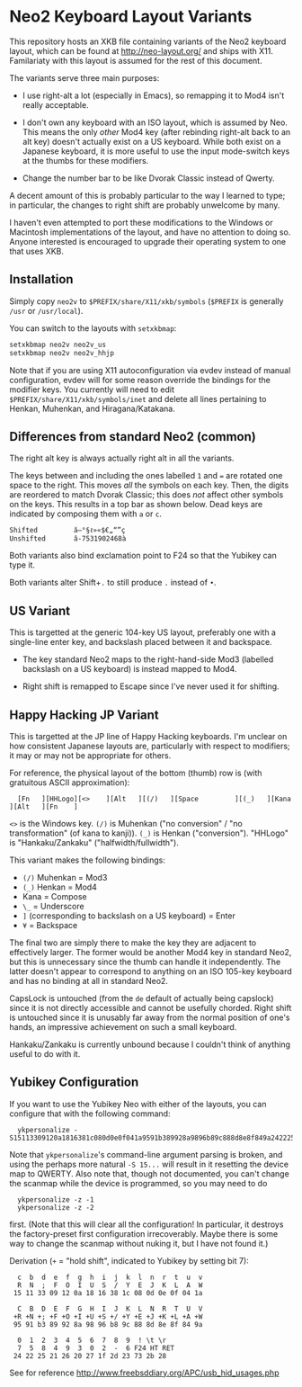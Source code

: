 Neo2 Keyboard Layout Variants
=============================

This repository  hosts an  XKB file  containing variants  of the  Neo2 keyboard
layout,  which can  be  found  at http://neo-layout.org/  and  ships with  X11.
Familariaty with this layout is assumed for the rest of this document.

The variants serve three main purposes:

- I use right-alt  a lot (especially in  Emacs), so remapping it  to Mod4 isn't
  really acceptable.

- I don't own  any keyboard with an  ISO layout, which is assumed  by Neo. This
  means the  only _other_ Mod4  key (after rebinding  right-alt back to  an alt
  key) doesn't actually exist on a US  keyboard. While both exist on a Japanese
  keyboard, it is more  useful to use the input mode-switch  keys at the thumbs
  for these modifiers.

- Change the number bar to be like Dvorak Classic instead of Qwerty.

A decent amount of this is probably particular to the way I learned to type; in
particular, the changes to right shift are probably unwelcome by many.

I  haven't  even attempted  to  port  these  modifications  to the  Windows  or
Macintosh implementations  of the layout,  and have  no attention to  doing so.
Anyone interested is  encouraged to upgrade their operating system  to one that
uses XKB.

Installation
------------

Simply copy `neo2v` to  `$PREFIX/share/X11/xkb/symbols` (`$PREFIX` is generally
`/usr` or `/usr/local`).

You can switch to the layouts with `setxkbmap`:
```sh
setxkbmap neo2v neo2v_us
setxkbmap neo2v neo2v_hhjp
```

Note that if you are using X11 autoconfiguration via evdev instead of manual
configuration, evdev will for some reason override the bindings for the
modifier keys. You currently will need to edit
`$PREFIX/share/X11/xkb/symbols/inet` and delete all lines pertaining to
Henkan, Muhenkan, and Hiragana/Katakana.

Differences from standard Neo2 (common)
---------------------------------------

The right alt key is always actually right alt in all the variants.

The keys between  and including the ones  labelled `1` and `=`  are rotated one
space to the right. This moves _all_  the symbols on each key. Then, the digits
are reordered to match Dvorak Classic;  this does _not_ affect other symbols on
the keys. This results in a top bar  as shown below. Dead keys are indicated by
composing them with `a` or `c`.

```
Shifted         ǎ—°§ℓ»«$€„“”ç
Unshifted       â-7531902468à
```

Both variants also bind exclamation point to F24 so that the Yubikey can type
it.

Both variants alter Shift+`.` to still produce `.` instead of `•`.

US Variant
----------

This  is targetted  at the  generic 104-key  US layout,  preferably one  with a
single-line enter key, and backslash placed between it and backspace.

- The key standard Neo2 maps to the right-hand-side Mod3 (labelled backslash on
  a US keyboard) is instead mapped to Mod4.

- Right shift is remapped to Escape since I've never used it for shifting.

Happy Hacking JP Variant
------------------------

This is targetted at the JP line of Happy Hacking keyboards. I'm unclear on how
consistent Japanese layouts are, particularly with respect to modifiers; it may
or may not be appropriate for others.

For  reference,  the  physical  layout  of the  bottom  (thumb)  row  is  (with
gratuitous ASCII approximation):
```
  [Fn   ][HHLogo][<>    ][Alt   ][(/)   ][Space         ][(_)   ][Kana  ][Alt   ][Fn    ]
```

`<>`  is   the  Windows  key.  `(/)`   is  Muhenkan  ("no  conversion"   /  "no
transformation" (of kana  to kanji)). `(_)` is  Henkan ("conversion"). "HHLogo"
is "Hankaku/Zankaku" ("halfwidth/fullwidth").

This variant makes the following bindings:

- `(/)` Muhenkan = Mod3
- `(_)` Henkan = Mod4
- Kana = Compose
- `\_` = Underscore
- `]` (corresponding to backslash on a US keyboard) = Enter
- `¥` = Backspace

The final two are simply there to make the key they are adjacent to effectively
larger. The  former would  be another Mod4  key in standard  Neo2, but  this is
unnecessary since  the thumb  can handle it  independently. The  latter doesn't
appear to correspond to anything on an  ISO 105-key keyboard and has no binding
at all in standard Neo2.

CapsLock is untouched (from the `de`  default of actually being capslock) since
it is  not directly accessible and  cannot be usefully chorded.  Right shift is
untouched  since it  is unusably  far away  from the  normal position  of one's
hands, an impressive achievement on such a small keyboard.

Hankaku/Zankaku  is currently  unbound  because I  couldn't  think of  anything
useful to do with it.

Yubikey Configuration
---------------------

If you want to use the Yubikey Neo with either of the layouts, you can
configure that with the following command:

```
  ykpersonalize -S15113309120a1816381c080d0e0f041a9591b389928a9896b89c888d8e8f849a242225212620271f2d23732b28
```

Note that `ykpersonalize`'s command-line argument parsing is broken, and using
the perhaps more natural `-S 15...` will result in it resetting the device map
to QWERTY. Also note that, though not documented, you can't change the scanmap
while the device is programmed, so you may need to do
```
  ykpersonalize -z -1
  ykpersonalize -z -2
```

first. (Note that this will clear all the configuration! In particular, it
destroys the factory-preset first configuration irrecoverably. Maybe there is
some way to change the scanmap without nuking it, but I have not found it.)

Derivation (`+` = "hold shift", indicated to Yubikey by setting bit 7):

```
  c  b  d  e  f  g  h  i  j  k  l  n  r  t  u  v
  R  N  ;  F  O  I  U  S  /  Y  E  J  K  L  A  W
 15 11 33 09 12 0a 18 16 38 1c 08 0d 0e 0f 04 1a

  C  B  D  E  F  G  H  I  J  K  L  N  R  T  U  V
 +R +N +; +F +O +I +U +S +/ +Y +E +J +K +L +A +W
 95 91 b3 89 92 8a 98 96 b8 9c 88 8d 8e 8f 84 9a

  0  1  2  3  4  5  6  7  8  9  ! \t \r
  7  5  8  4  9  3  0  2  -  6 F24 HT RET
 24 22 25 21 26 20 27 1f 2d 23 73 2b 28
```

See for reference http://www.freebsddiary.org/APC/usb_hid_usages.php
